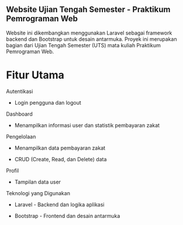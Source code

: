 ## Website Ujian Tengah Semester - Praktikum Pemrograman Web

Website ini dikembangkan menggunakan Laravel sebagai framework backend dan Bootstrap untuk desain antarmuka. Proyek ini merupakan bagian dari Ujian Tengah Semester (UTS) mata kuliah Praktikum Pemrograman Web.

# Fitur Utama

Autentikasi

- Login pengguna dan logout

Dashboard

- Menampilkan informasi user dan statistik pembayaran zakat

Pengelolaan

- Menampilkan data pembayaran zakat

- CRUD (Create, Read, dan Delete) data

Profil

- Tampilan data user

Teknologi yang Digunakan

- Laravel - Backend dan logika aplikasi

- Bootstrap - Frontend dan desain antarmuka
